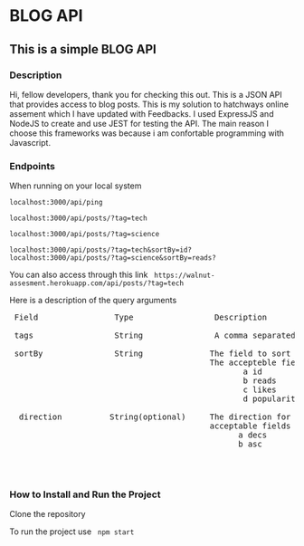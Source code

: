 # BLOG API

## This is a simple BLOG API

### Description
Hi, fellow developers, thank you for checking this out. This is a JSON API that provides access to blog posts. 
This is my solution to hatchways online assement which I have updated with Feedbacks.
I used ExpressJS and NodeJS to create and use JEST for testing the API. 
The main reason I choose this frameworks was because i am confortable programming with Javascript.

### Endpoints
When running on your local system 

```localhost:3000/api/ping ```

```localhost:3000/api/posts/?tag=tech```

```localhost:3000/api/posts/?tag=science```

```localhost:3000/api/posts/?tag=tech&sortBy=id?```
```localhost:3000/api/posts/?tag=science&sortBy=reads?```

 You can also access through this link ``` https://walnut-assesment.herokuapp.com/api/posts/?tag=tech```
 
 Here is a description of the query arguments 
 
 
 <pre>
 Field                Type                 Description                           Default       Example 
 
 tags                 String               A comma separated list of tags         NA           science,tech
 
 sortBy               String              The field to sort the posts by.         id           popularity
                                          The accepteble fields are:
                                                 a id
                                                 b reads
                                                 c likes 
                                                 d popularity
                                                 
  direction          String(optional)     The direction for sorting.The            asc           asc 
                                          acceptable fields are:
                                                a decs
                                                b asc
                         
 
 </pre>
                            


### How to Install and Run the Project
Clone the repository

To run the project use ``` npm start```
